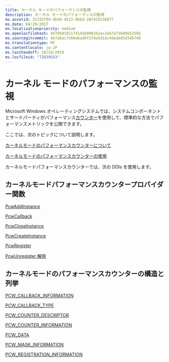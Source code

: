 ```yaml
---
title: カーネル モードのパフォーマンスの監視
description: カーネル モードのパフォーマンスの監視
ms.assetid: 317d2f9d-db50-4513-8bbd-28f429236877
ms.date: 04/20/2017
ms.localizationpriority: medium
ms.openlocfilehash: 447859191174145b0981b2ac2eb7a75b08b5258b
ms.sourcegitcommit: 4b7a6ac7c68e6ad6f27da5d1dc4deabd5d34b748
ms.translationtype: MT
ms.contentlocale: ja-JP
ms.lasthandoff: 10/24/2019
ms.locfileid: "72839543"
---
```

# <a name="kernel-mode-performance-monitoring"></a>カーネル モードのパフォーマンスの監視

Microsoft Windows オペレーティングシステムでは、システムコンポーネントとサードパーティがパフォーマンス[カウンター](https://go.microsoft.com/fwlink/p/?linkid=144442)を使用して、標準的な方法でパフォーマンスメトリックを公開できます。

ここでは、次のトピックについて説明します。

[カーネルモードのパフォーマンスカウンターについて](about-kernel-mode-performance-counters.md)

[カーネルモードのパフォーマンスカウンターの使用](using-kernel-mode-performance-counters.md)

カーネルモードパフォーマンスカウンターでは、次の DDIs を使用します。

## <a name="kernel-mode-performance-counter-provider-functions"></a>カーネルモードパフォーマンスカウンタープロバイダー関数

[PcwAddInstance](https://docs.microsoft.com/windows-hardware/drivers/ddi/wdm/nf-wdm-pcwaddinstance)

[PcwCallback](https://docs.microsoft.com/windows-hardware/drivers/ddi/wdm/nc-wdm-pcw_callback)

[PcwCloseInstance](https://docs.microsoft.com/windows-hardware/drivers/ddi/wdm/nf-wdm-pcwcloseinstance)

[PcwCreateInstance](https://docs.microsoft.com/windows-hardware/drivers/ddi/wdm/nf-wdm-pcwcreateinstance)

[PcwRegister](https://docs.microsoft.com/windows-hardware/drivers/ddi/wdm/nf-wdm-pcwregister)

[PcwUnregister 解除](https://docs.microsoft.com/windows-hardware/drivers/ddi/wdm/nf-wdm-pcwunregister)

## <a name="kernel-mode-performance-counter-structures-and-enumerations"></a>カーネルモードのパフォーマンスカウンターの構造と列挙

[PCW_CALLBACK_INFORMATION](https://docs.microsoft.com/windows-hardware/drivers/ddi/wdm/ns-wdm-_pcw_callback_information)

[PCW_CALLBACK_TYPE](https://docs.microsoft.com/windows-hardware/drivers/ddi/wdm/ne-wdm-_pcw_callback_type)

[PCW_COUNTER_DESCRIPTOR](https://docs.microsoft.com/windows-hardware/drivers/ddi/wdm/ns-wdm-_pcw_counter_descriptor)

[PCW_COUNTER_INFORMATION](https://docs.microsoft.com/windows-hardware/drivers/ddi/wdm/ns-wdm-_pcw_counter_information)

[PCW_DATA](https://docs.microsoft.com/windows-hardware/drivers/ddi/wdm/ns-wdm-_pcw_counter_information)

[PCW_MASK_INFORMATION](https://docs.microsoft.com/windows-hardware/drivers/ddi/wdm/ns-wdm-_pcw_mask_information)

[PCW_REGISTRATION_INFORMATION](https://docs.microsoft.com/windows-hardware/drivers/ddi/wdm/ns-wdm-_pcw_registration_information)
